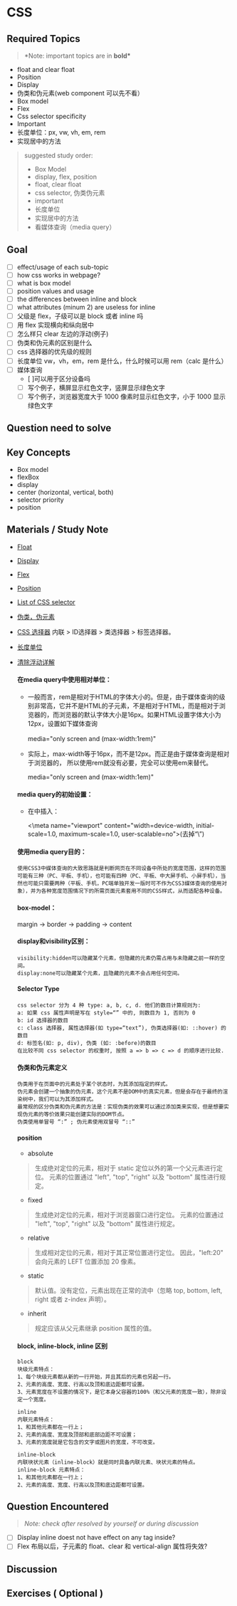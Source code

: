 # **CSS**

## **Required Topics**

> \*Note: important topics are in **bold\***

- float and clear float
- Position
- Display
- 伪类和伪元素(web component 可以先不看）
- Box model
- Flex
- Css selector specificity
- Important
- 长度单位：px, vw, vh, em, rem
- 实现居中的方法

> suggested study order:
>
> - Box Model
> - display, flex, position
> - float, clear float
> - css selector, 伪类伪元素
> - important
> - 长度单位
> - 实现居中的方法
> - 看媒体查询（media query）

## **Goal**

- [ ] effect/usage of each sub-topic
- [ ] how css works in webpage?
- [ ] what is box model
- [ ] position values and usage
- [ ] the differences between inline and block
- [ ] what attributes (minum 2) are useless for inline
- [ ] 父级是 flex，子级可以是 block 或者 inline 吗
- [ ] 用 flex 实现横向和纵向居中
- [ ] 怎么样只 clear 左边的浮动(例子)
- [ ] 伪类和伪元素的区别是什么
- [ ] css 选择器的优先级的规则
- [ ] 长度单位 vw，vh，em，rem 是什么，什么时候可以用 rem（calc 是什么）
- [ ] 媒体查询
  - [ ]可以用于区分设备吗
  - [ ] 写个例子，横屏显示红色文字，竖屏显示绿色文字
  - [ ] 写个例子，浏览器宽度大于 1000 像素时显示红色文字，小于 1000 显示绿色文字

## **Question need to solve**

## **Key Concepts**

- Box model
- flexBox
- display
- center (horizontal, vertical, both)
- selector priority
- position

## **Materials / Study Note**

- [Float](https://www.jianshu.com/p/07eb19957991)
- [Display](https://segmentfault.com/a/1190000000654770)
- [Flex](https://www.ruanyifeng.com/blog/2015/07/flex-grammar.html)
- [Position](https://www.ruanyifeng.com/blog/2019/11/css-position.html)
- [List of CSS selector](https://www.w3school.com.cn/cssref/css_selectors.asp)
- [伪类，伪元素](https://www.jianshu.com/p/51764a54c5ae)
- [CSS 选择器](https://juejin.im/post/5be3d07be51d457d4932b043) 内联 > ID选择器 > 类选择器 > 标签选择器。
- [长度单位](https://www.jianshu.com/p/5d1f811082f2)
- [清除浮动详解](https://www.cnblogs.com/yuer20180726/p/11006553.html)

  #### 在media query中使用相对单位：
  - 一般而言，rem是相对于HTML的字体大小的。但是，由于媒体查询的级别非常高，它并不是HTML的子元素，不是相对于HTML，而是相对于浏览器的，而浏览器的默认字体大小是16px。如果HTML设置字体大小为12px，设置如下媒体查询
      
      media="only screen and (max-width:1rem)"
  　　
  - 实际上，max-width等于16px，而不是12px。而正是由于媒体查询是相对于浏览器的， 所以使用rem就没有必要，完全可以使用em来替代。

      media="only screen and (max-width:1em)"

  #### media query的初始设置：
  - 在<head>中插入：
      
      <\meta name="viewport" content="width=device-width, initial-scale=1.0, maximum-scale=1.0, user-scalable=no">(去掉“\”)

  #### 使用media query目的：
      使用CSS3中媒体查询的大致思路就是判断网页在不同设备中所处的宽度范围，这样的范围可能有三种（PC、平板、手机），也可能有四种（PC、平板、中大屏手机、小屏手机），当然也可能只需要两种（平板、手机，PC端单独开发一版时可不作为CSS3媒体查询的使用对象），并为各种宽度范围情况下的所需页面元素套用不同的CSS样式，从而适配各种设备。

  #### box-model：
  margin -> border -> padding -> content

  #### display和visibility区别：
      visibility:hidden可以隐藏某个元素，但隐藏的元素仍需占用与未隐藏之前一样的空间。
      display:none可以隐藏某个元素，且隐藏的元素不会占用任何空间。

  #### Selector Type

      css selector 分为 4 种 type: a, b, c, d. 他们的数目计算规则为:
      a: 如果 css 属性声明是写在 style=“” 中的, 则数目为 1, 否则为 0
      b: id 选择器的数目
      c: class 选择器, 属性选择器(如 type=“text”), 伪类选择器(如: ::hover) 的数目
      d: 标签名(如: p, div), 伪类 (如: :before)的数目
      在比较不同 css selector 的权重时, 按照 a => b => c => d 的顺序进行比较.

  #### 伪类和伪元素定义
      伪类用于在页面中的元素处于某个状态时，为其添加指定的样式。
      伪元素会创建一个抽象的伪元素，这个元素不是DOM中的真实元素，但是会存在于最终的渲染树中，我们可以为其添加样式。
      最常规的区分伪类和伪元素的方法是：实现伪类的效果可以通过添加类来实现，但是想要实现伪元素的等价效果只能创建实际的DOM节点。
      伪类使用单冒号 “:” ; 伪元素使用双冒号 “::”

  #### position
  - absolute
  > 生成绝对定位的元素，相对于 static 定位以外的第一个父元素进行定位。
  元素的位置通过 "left", "top", "right" 以及 "bottom" 属性进行规定。
  - fixed
  > 生成绝对定位的元素，相对于浏览器窗口进行定位。
  元素的位置通过 "left", "top", "right" 以及 "bottom" 属性进行规定。
  - relative
  > 生成相对定位的元素，相对于其正常位置进行定位。
  因此，"left:20" 会向元素的 LEFT 位置添加 20 像素。
  - static
  > 默认值。没有定位，元素出现在正常的流中（忽略 top, bottom, left, right 或者 z-index 声明）。
  - inherit
  > 规定应该从父元素继承 position 属性的值。


  #### block, inline-block, inline 区别
      block
      块级元素特点：
      1、每个块级元素都从新的一行开始，并且其后的元素也另起一行。
      2、元素的高度、宽度、行高以及顶和底边距都可设置。
      3、元素宽度在不设置的情况下，是它本身父容器的100%（和父元素的宽度一致），除非设定一个宽度。
      
      inline
      内联元素特点：
      1、和其他元素都在一行上；
      2、元素的高度、宽度及顶部和底部边距不可设置；
      3、元素的宽度就是它包含的文字或图片的宽度，不可改变。
      
      inline-block
      内联块状元素（inline-block）就是同时具备内联元素、块状元素的特点。
      inline-block 元素特点：
      1、和其他元素都在一行上；
      2、元素的高度、宽度、行高以及顶和底边距都可设置。


## **Question Encountered**

> _Note: check after resolved by yourself or during discussion_

- [ ] Display inline doest not have effect on any tag inside?
- [ ] Flex 布局以后，子元素的 float、clear 和 vertical-align 属性将失效?

## **Discussion**

## **Exercises** ( Optional )
